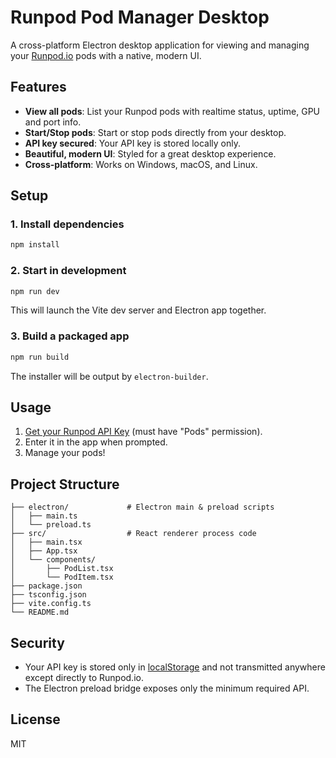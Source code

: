 # Runpod Pod Manager Desktop

A cross-platform Electron desktop application for viewing and managing your [Runpod.io](https://runpod.io) pods with a native, modern UI.

## Features

- **View all pods**: List your Runpod pods with realtime status, uptime, GPU and port info.
- **Start/Stop pods**: Start or stop pods directly from your desktop.
- **API key secured**: Your API key is stored locally only.
- **Beautiful, modern UI**: Styled for a great desktop experience.
- **Cross-platform**: Works on Windows, macOS, and Linux.

## Setup

### 1. Install dependencies

```bash
npm install
```

### 2. Start in development

```bash
npm run dev
```

This will launch the Vite dev server and Electron app together.

### 3. Build a packaged app

```bash
npm run build
```

The installer will be output by `electron-builder`.

## Usage

1. [Get your Runpod API Key](https://runpod.io/console/user/settings) (must have "Pods" permission).
2. Enter it in the app when prompted.
3. Manage your pods!

## Project Structure

```
├── electron/             # Electron main & preload scripts
│   ├── main.ts
│   └── preload.ts
├── src/                  # React renderer process code
│   ├── main.tsx
│   ├── App.tsx
│   └── components/
│       ├── PodList.tsx
│       └── PodItem.tsx
├── package.json
├── tsconfig.json
├── vite.config.ts
└── README.md
```

## Security

- Your API key is stored only in [localStorage](https://developer.mozilla.org/en-US/docs/Web/API/Window/localStorage) and not transmitted anywhere except directly to Runpod.io.
- The Electron preload bridge exposes only the minimum required API.

## License

MIT